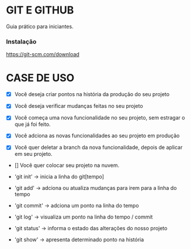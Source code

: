 # GIT E GITHUB

Guia prático para iniciantes.

### Instalação

https://git-scm.com/download

# CASE DE USO

- [x] Você deseja criar pontos na história da produção do seu projeto
- [x] Você deseja  verificar mudanças feitas no seu projeto

- [x] Você começa uma nova funcionalidade no seu projeto, sem estragar o que já foi feito.
- [x] Você adciona as novas funcionalidades ao seu projeto em produção
- [x] Você quer deletar a branch da nova funcionalidade, depois de aplicar em seu projeto.

- [] Você quer colocar seu projeto na nuvem.

- 'git init'    -> inicia a linha do git[tempo]
- 'git add'     -> adciona ou atualiza mudanças para irem para a linha do tempo
- 'git commit'  -> adciona um ponto na linha do tempo
- 'git log'     -> visualiza um ponto na linha do tempo / commit
- 'git status'  -> informa o estado das alterações do nosso projeto
- 'git show'    -> apresenta determinado ponto na história



